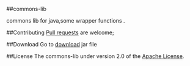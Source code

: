 ##commons-lib

commons lib for java,some wrapper functions .

##Contributing
[Pull requests][] are welcome;

##Download
Go to [download][] jar file

##License 
The commons-lib under version 2.0 of the [Apache License][].





[Pull requests]: https://help.github.com/articles/using-pull-requests "Pull requests"
[Apache License]: http://www.apache.org/licenses/LICENSE-2.0 "Apache License, Version 2.0"
[download]: http://code.taobao.org/svn/commons-lib/trunk/download/ "download"
